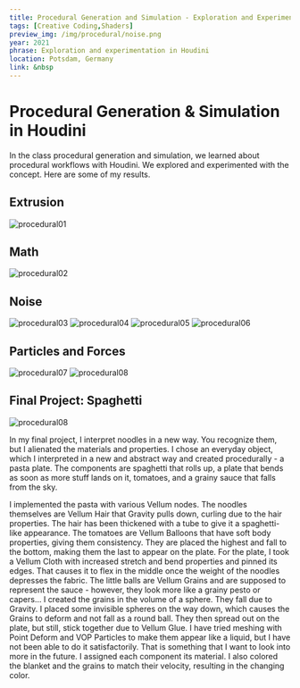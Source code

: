 ```yaml
---
title: Procedural Generation and Simulation - Exploration and Experimentation
tags: [Creative Coding,Shaders]
preview_img: /img/procedural/noise.png
year: 2021
phrase: Exploration and experimentation in Houdini
location: Potsdam, Germany
link: &nbsp
---
```


# Procedural Generation & Simulation in Houdini

In the class procedural generation and simulation, we learned about procedural workflows with Houdini. We explored and experimented with the concept. Here are some of my results.

## Extrusion
![procedural01](/img/procedural/extrusion.png)

## Math
![procedural02](/img/procedural/math.png)

## Noise
![procedural03](/img/procedural/noise.png)
![procedural04](/img/procedural/noise2.png)
![procedural05](/img/procedural/noise.gif)
![procedural06](/img/procedural/noise2.gif)

## Particles and Forces
![procedural07](/img/procedural/spread.gif)
![procedural08](/img/procedural/force.gif)

## Final Project: Spaghetti
![procedural08](/img/procedural/pgs_finalproject.gif)

In my final project, I interpret noodles in a new way. You recognize them, but I alienated the materials and properties. I chose an everyday object, which I interpreted in a new and abstract way and created procedurally - a pasta plate. The components are spaghetti that rolls up, a plate that bends as soon as more stuff lands on it, tomatoes, and a grainy sauce that falls from the sky.

I implemented the pasta with various Vellum nodes. The noodles themselves are Vellum Hair that Gravity pulls down, curling due to the hair properties. The hair has been thickened with a tube to give it a spaghetti-like appearance. 
The tomatoes are Vellum Balloons that have soft body properties, giving them consistency. They are placed the highest and fall to the bottom, making them the last to appear on the plate. 
For the plate, I took a Vellum Cloth with increased stretch and bend properties and pinned its edges. That causes it to flex in the middle once the weight of the noodles depresses the fabric.
The little balls are Vellum Grains and are supposed to represent the sauce - however, they look more like a grainy pesto or capers... I created the grains in the volume of a sphere. They fall due to Gravity. I placed some invisible spheres on the way down, which causes the Grains to deform and not fall as a round ball. They then spread out on the plate, but still, stick together due to Vellum Glue. I have tried meshing with Point Deform and VOP Particles to make them appear like a liquid, but I have not been able to do it satisfactorily. That is something that I want to look into more in the future.
I assigned each component its material. I also colored the blanket and the grains to match their velocity, resulting in the changing color.